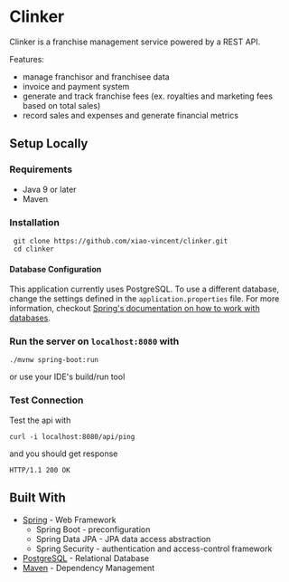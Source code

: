# Clinker
Clinker is a franchise management service powered by a REST API. 

Features:
  - manage franchisor and franchisee data
  - invoice and payment system
  - generate and track franchise fees (ex. royalties and marketing fees based on total sales)
  - record sales and expenses and generate financial metrics

## Setup Locally
### Requirements
- Java 9 or later
- Maven
### Installation
```shell
 git clone https://github.com/xiao-vincent/clinker.git
 cd clinker 
```
#### Database Configuration
This application currently uses PostgreSQL. To use a different database,
change the settings defined in the `application.properties` file.
For more information, checkout [Spring's documentation on how to work with
databases](https://docs.spring.io/spring-boot/docs/current/reference/html/boot-features-sql.html).

### Run the server on `localhost:8080` with
```shell
./mvnw spring-boot:run
```
or use your IDE's build/run tool

### Test Connection
Test the api with
```shell 
curl -i localhost:8080/api/ping
```
and you should get response
```
HTTP/1.1 200 OK
```


## Built With
* [Spring](https://spring.io//) - Web Framework 
    - Spring Boot - preconfiguration
    - Spring Data JPA - JPA data access abstraction 
    - Spring Security - authentication and access-control framework
* [PostgreSQL](https://www.postgresql.org/) - Relational Database
* [Maven](https://maven.apache.org/) - Dependency Management


